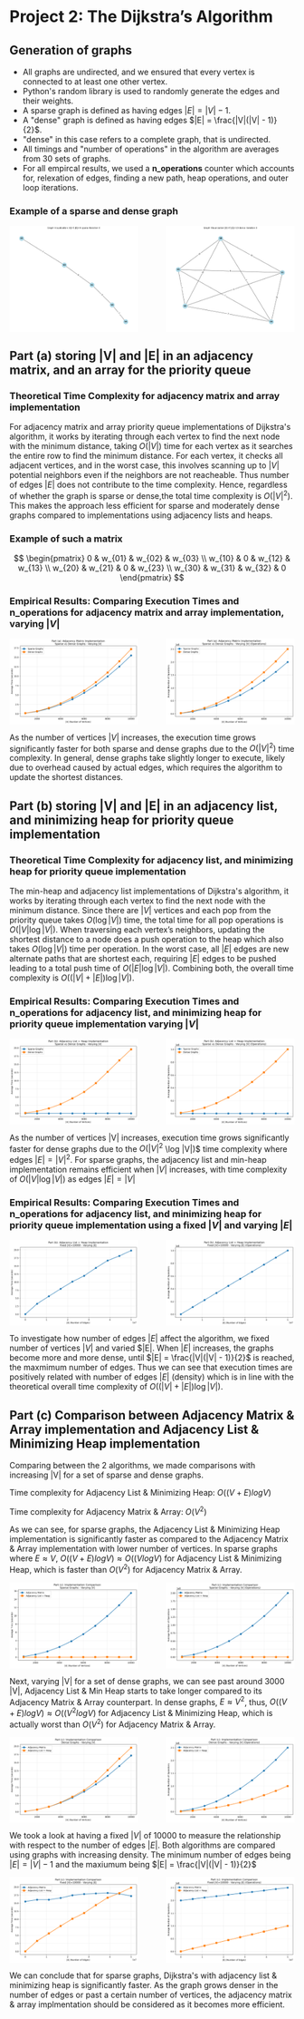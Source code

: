 # Project 2: The Dijkstra’s Algorithm

## Generation of graphs
- All graphs are undirected, and we ensured that every vertex is connected to at least one other vertex.
- Python's random library is used to randomly generate the edges and their weights.
- A sparse graph is defined as having edges $|E| = |V| - 1$.
- A "dense" graph is defined as having edges $|E| = \frac{|V|(|V| - 1)}{2}$.
- "dense" in this case refers to a complete graph, that is undirected.
- All timings and "number of operations" in the algorithm are averages from 30 sets of graphs.
- For all empircal results, we used a **n_operations** counter which accounts for, relexation of edges, finding a new path, heap operations, and outer loop iterations.
  
### Example of a sparse and dense graph  
<div style="display: flex; justify-content: space-between;">
    <img src="sample/graphs/sparse/trial_0/V5_sparse_n0.png" width="45%" />
    <img src="sample/graphs/dense/trial_0/V5_dense_n0.png" width="45%" />
</div>

##  Part (a) storing |V| and |E| in an adjacency matrix, and an array for the priority queue

### Theoretical Time Complexity for adjacency matrix and array implementation

For adjacency matrix and array priority queue implementations of Dijkstra's algorithm, it works by
iterating through each vertex to find the next node with the minimum distance, taking $O(|V|)$ time 
for each vertex as it searches the entire row to find the minimum distance. For each vertex, it 
checks all adjacent vertices, and in the worst case, this involves scanning up to $|V|$ potential 
neighbors even if the neighbors are not reacheable. Thus number of edges $|E|$ does not contribute 
to the time complexity. Hence, regardless of whether the graph is sparse or dense,the total time complexity 
is $O(|V|^2)$. This makes the approach less efficient for sparse and moderately dense graphs compared to 
implementations using adjacency lists and heaps.

### Example of such a matrix

$$
\begin{pmatrix}
0 & w_{01} & w_{02} & w_{03} \\
w_{10} & 0 & w_{12} & w_{13} \\
w_{20} & w_{21} & 0 & w_{23} \\
w_{30} & w_{31} & w_{32} & 0
\end{pmatrix}
$$

### Empirical Results: Comparing Execution Times and n_operations for adjacency matrix and array implementation, varying $|V|$

<div style="display: flex; justify-content: space-between;">
    <img src="plots/part_a_matrix_sparse_vs_dense_time.png" width="45%" />
    <img src="plots/part_a_matrix_sparse_vs_dense_operations.png" width="45%" />
</div>

As the number of vertices $|V|$ increases, the execution time grows significantly faster for both sparse and dense 
graphs due to the $O(|V|^2)$ time complexity. In general, dense graphs take slightly longer to execute, likely 
due to overhead caused by actual edges, which requires the algorithm to update the shortest distances.

##  Part (b) storing |V| and |E| in an adjacency list, and minimizing heap for priority queue implementation


### Theoretical Time Complexity for adjacency list, and minimizing heap for priority queue implementation

The min-heap and adjacency list implementations of Dijkstra's algorithm, it works by iterating through 
each vertex to find the next node with the minimum distance. Since there are $|V|$ vertices and each 
pop from the priority queue takes $O(\log |V|)$ time, the total time for all pop operations is 
$O(|V| \log |V|)$. When traversing each vertex’s neighbors, updating the shortest distance to a node 
does a push operation to the heap which also takes $O(\log |V|)$ time per operation. In the worst case, 
all $|E|$ edges are new alternate paths that are shortest each, requiring $|E|$ edges to be pushed leading 
to a total push time of $O(|E| \log |V|)$. Combining both, the overall time complexity is 
$O((|V| + |E|) \log |V|)$.

### Empirical Results: Comparing Execution Times and n_operations for adjacency list, and minimizing heap for priority queue implementation varying $|V|$

<div style="display: flex; justify-content: space-between;">
    <img src="plots/part_b_heap_sparse_vs_dense_v_time.png" width="45%" />
    <img src="plots/part_b_heap_sparse_vs_dense_v_operations.png" width="45%" />
</div>

As the number of vertices |V| increases, execution time grows significantly faster for dense graphs due to 
the $O(|V|^2$ \log |V|)$ time complexity where edges $|E| = |V|^2$. For sparse graphs, the adjacency list
and min-heap implementation remains efficient when $|V|$ increases, with time complexity of 
$O(|V| \log |V|)$ as edges $|E| = |V|$

### Empirical Results: Comparing Execution Times and n_operations for adjacency list, and minimizing heap for priority queue implementation using a fixed $|V|$ and varying $|E|$

<div style="display: flex; justify-content: space-between;">
    <img src="plots/part_b_heap_fixed_v_varying_e_time.png" width="45%" />
    <img src="plots/part_b_heap_fixed_v_varying_e_operations.png" width="45%" />
</div>

To investigate how number of edges $|E|$ affect the algorithm, we fixed number of vertices $|V|$ and varied $|E|. 
When $|E|$ increases, the graphs become more and more dense, until $|E| = \frac{|V|(|V| - 1)}{2}$ is reached, the
maxmimum number of edges. Thus we can see that execution times are positively related with number of edges $|E|$
(density) which is in line with the theoretical overall time complexity of $O((|V| + |E|) \log |V|)$.

## Part (c) Comparison between Adjacency Matrix & Array implementation and Adjacency List & Minimizing Heap implementation

Comparing between the 2 algorithms, we made comparisons with increasing |V| for a set of sparse and dense graphs. 

Time complexity for Adjacency List & Minimizing Heap: $O((V + E) log V)$

Time complexity for Adjacency Matrix & Array: $O(V^2)$

As we can see, for sparse graphs, the Adjacency List & Minimizing Heap implementation is significantly faster as 
compared to the Adjacency Matrix & Array implementation with lower number of vertices. In sparse graphs where 
$E ≈ V$, $O((V + E) log V) ≈ O((V log V)$ for Adjacency List & Minimizing Heap, which is faster than $O(V^2)$ 
for Adjacency Matrix & Array.

<div style="display: flex; justify-content: space-between;">
    <img src="plots/part_c_sparse_varying_v_time.png" width="45%" />
    <img src="plots/part_c_sparse_varying_v_operations.png" width="45%" />
</div>


Next, varying |V| for a set of dense graphs, we can see past around 3000 |V|, Adjacency List & Min Heap starts 
to take longer compared to its Adjacency Matrix & Array counterpart. In dense graphs, $E ≈ V^2$, thus, $O((V + E) 
log V) ≈ O((V^2 log V)$ for Adjacency List & Minimizing Heap, which is actually worst than $O(V^2)$ for Adjacency 
Matrix & Array.

<div style="display: flex; justify-content: space-between;">
    <img src="plots/part_c_dense_varying_v_time.png" width="45%" />
    <img src="plots/part_c_dense_varying_v_operations.png" width="45%" />
</div>


We took a look at having a fixed $|V|$ of 10000 to measure the relationship with respect to the number of edges 
$|E|$. Both algorithms are compared using graphs with increasing density. The minimum number of edges being 
$|E| = |V| - 1$ and the maxiumum being $|E| = \frac{|V|(|V| - 1)}{2}$ 

<div style="display: flex; justify-content: space-between;">
    <img src="plots/part_c_fixed_v_varying_e_time.png" width="45%" />
    <img src="plots/part_c_fixed_v_varying_e_operations.png" width="45%" />
</div>

We can conclude that for sparse graphs, Dijkstra's with adjacency list & minimizing heap is significantly faster. 
As the graph grows denser in the number of edges or past a certain number of vertices, the adjacency matrix & 
array implmentation should be considered as it becomes more efficient. 




